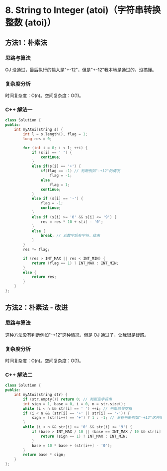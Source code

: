 # 8. String to Integer (atoi)（字符串转换整数 (atoi)）

## 方法1：朴素法

### 思路与算法

OJ 没通过，最后执行的输入是"+-12"，但是"+-12"我本地是通过的，没搞懂。

### 复杂度分析

时间复杂度：O(n)。空间复杂度：O(1)。

### C++ 解法一

```c++
class Solution {
public:
	int myAtoi(string s) {
		int l = s.length(), flag = 1;
		long res = 0;

		for (int i = 0; i < l; ++i) {
			if (s[i] == ' ') {
				continue;
			}
			else if(s[i] == '+') {
				if(flag == -1) // 判断例如"-+12"的情况
					flag = -1;
				else
					flag = 1;
				continue;
			}
			else if (s[i] == '-') {
				flag = -1;
				continue;
			}
			else if (s[i] >= '0' && s[i] <= '9') {
				res = res * 10 + s[i] - '0';
			}
			else {
				break; // 若数字后有字符，结束
			}
		}
		res *= flag;

		if (res > INT_MAX || res < INT_MIN) {
			return (flag == 1) ? INT_MAX : INT_MIN;
		}
		else {
			return res;
		}
	}
};

```

## 方法2：朴素法 - 改进

### 思路与算法

这种方法没有判断例如"-+12"这种情况，但是 OJ 通过了，让我很是疑惑。

### 复杂度分析

时间复杂度：O(n)。空间复杂度：O(1)。

### C++ 解法二

```c++
class Solution {
public:
    int myAtoi(string str) {
        if (str.empty()) return 0; // 判断空字符串
        int sign = 1, base = 0, i = 0, n = str.size();
        while (i < n && str[i] == ' ') ++i; // 判断前导空格
        if (i < n && (str[i] == '+' || str[i] == '-')) {
            sign = (str[i++] == '+') ? 1 : -1; // 没有判断例如"-+12"这种情况
        }
        while (i < n && str[i] >= '0' && str[i] <= '9') {
            if (base > INT_MAX / 10 || (base == INT_MAX / 10 && str[i] - '0' > 7)) {
                return (sign == 1) ? INT_MAX : INT_MIN;
            }
            base = 10 * base + (str[i++] - '0');
        }
        return base * sign;
    }
};
```

